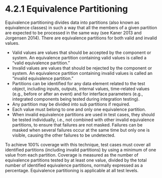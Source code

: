 # 4.2.1 Equivalence Partitioning

Equivalence partitioning divides data into partitions \(also known as equivalence classes\) in such a way that all the members of a given partition are expected to be processed in the same way \(see Kaner 2013 and Jorgensen 2014\). There are equivalence partitions for both valid and invalid values.

* Valid values are values that should be accepted by the component or system. An equivalence partition containing valid values is called a “valid equivalence partition.” 
* Invalid values are values that should be rejected by the component or system. An equivalence partition containing invalid values is called an “invalid equivalence partition.” 
* Partitions can be identified for any data element related to the test object, including inputs, outputs, internal values, time-related values \(e.g., before or after an event\) and for interface parameters \(e.g., integrated components being tested during integration testing\). 
* Any partition may be divided into sub partitions if required. 
* Each value must belong to one and only one equivalence partition. 
* When invalid equivalence partitions are used in test cases, they should be tested individually, i.e., not combined with other invalid equivalence partitions, to ensure that failures are not masked. Failures can be masked when several failures occur at the same time but only one is visible, causing the other failures to be undetected.

To achieve 100% coverage with this technique, test cases must cover all identified partitions \(including invalid partitions\) by using a minimum of one value from each partition. Coverage is measured as the number of equivalence partitions tested by at least one value, divided by the total number of identified equivalence partitions, normally expressed as a percentage. Equivalence partitioning is applicable at all test levels.

